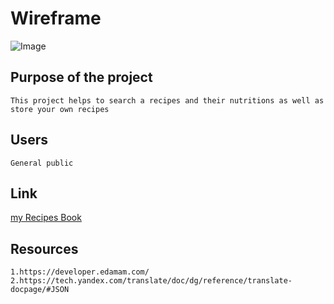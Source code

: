 # Wireframe
![Image](https://github.com/OlgaSannikov/Recipes_Website/blob/master/programmers-website/src/assets/Wireframe.png)

##  Purpose of the project 
    This project helps to search a recipes and their nutritions as well as store your own recipes

## Users
    General public

## Link

[my Recipes Book](https://my-receipts-book.herokuapp.com/)

## Resources

    1.https://developer.edamam.com/
    2.https://tech.yandex.com/translate/doc/dg/reference/translate-docpage/#JSON